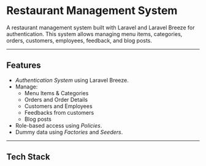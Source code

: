 # Restaurant Management System

A restaurant management system built with Laravel and Laravel Breeze for authentication. This system allows managing menu items, categories, orders, customers, employees, feedback, and blog posts.

---

## Features

- *Authentication System* using Laravel Breeze.
- Manage:
  - Menu Items & Categories
  - Orders and Order Details
  - Customers and Employees
  - Feedbacks from customers
  - Blog posts
- Role-based access using *Policies*.
- Dummy data using *Factories* and *Seeders*.

---

## Tech Stack
